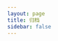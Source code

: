 ```yaml
---
layout: page
title: 归档
sidebar: false
---
```


<script setup>
import { computed } from 'vue'
import  { data }  from '../.vitepress/theme/posts.data'

const { yearMap,postMap } = data
console.log(data)
const yearList = Object.keys(yearMap).sort((a, b) => b - a); // 按年份降序排序
const computedYearMap = computed(()=> {
  let result = {}
  for(let key in yearMap) {
    result[key] = yearMap[key].map(url => postMap[url])
  }
  return result
})
</script>
<div class="max-w-screen-lg w-full px-6 py-8 my-0 mx-auto">
  <div v-for="year in yearList" :key="year">
    <div v-text="year" class="pt-3 pb-2 text-xl font-serif"></div>
    <div v-for="(article, index2) in computedYearMap[year]" :key="index2" class="flex justify-between items-center py-1 pl-6">
        <a v-text="article.title" :href="article.url" class="post-dot overflow-hidden whitespace-nowrap text-ellipsis">
        </a>
        <div v-text="article.date.string" class="pl-4 font-serif whitespace-nowrap" >
        </div>
    </div>
  </div>
</div>
